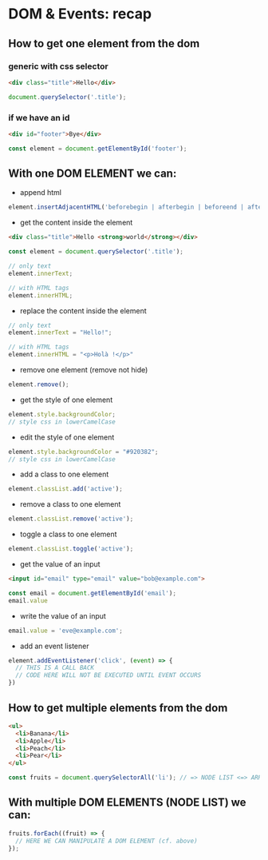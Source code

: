 # DOM & Events: recap

## How to get one element from the dom

### generic with css selector
```html
<div class="title">Hello</div>
```

```js
document.querySelector('.title');
```

### if we have an id
```html
<div id="footer">Bye</div>
```

```js
const element = document.getElementById('footer');
```

## With one DOM ELEMENT we can:

- append html

```js
element.insertAdjacentHTML('beforebegin | afterbegin | beforeend | afterend', "<div>some html</div>");
```

- get the content inside the element

```html
<div class="title">Hello <strong>world</strong></div>
```

```js
const element = document.querySelector('.title');

// only text
element.innerText;

// with HTML tags
element.innerHTML;
```

- replace the content inside the element

```js
// only text
element.innerText = "Hello!";

// with HTML tags
element.innerHTML = "<p>Holà !</p>"
```

- remove one element (remove not hide)

```js
element.remove();
```

- get the style of one element

```js
element.style.backgroundColor;
// style css in lowerCamelCase
```

- edit the style of one element

```js
element.style.backgroundColor = "#920382";
// style css in lowerCamelCase
```

- add a class to one element

```js
element.classList.add('active');
```

- remove a class to one element

```js
element.classList.remove('active');
```

- toggle a class to one element

```js
element.classList.toggle('active');
```

- get the value of an input

```html
<input id="email" type="email" value="bob@example.com">
```

```js
const email = document.getElementById('email');
email.value
```

- write the value of an input

```js
email.value = 'eve@example.com';
```

- add an event listener

```js
element.addEventListener('click', (event) => {
  // THIS IS A CALL BACK
  // CODE HERE WILL NOT BE EXECUTED UNTIL EVENT OCCURS
})
```

## How to get multiple elements from the dom

```html
<ul>
  <li>Banana</li>
  <li>Apple</li>
  <li>Peach</li>
  <li>Pear</li>
</ul>
```

```js
const fruits = document.querySelectorAll('li'); // => NODE LIST <=> ARRAY
```

## With multiple DOM ELEMENTS (NODE LIST) we can:

```js
fruits.forEach((fruit) => {
  // HERE WE CAN MANIPULATE A DOM ELEMENT (cf. above)
});
```
